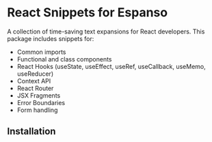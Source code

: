 # React Snippets for Espanso

A collection of time-saving text expansions for React developers. This package includes snippets for:

- Common imports
- Functional and class components
- React Hooks (useState, useEffect, useRef, useCallback, useMemo, useReducer)
- Context API
- React Router
- JSX Fragments
- Error Boundaries
- Form handling

## Installation
